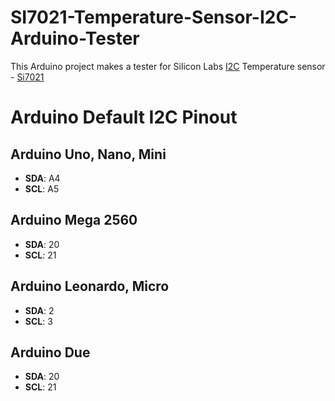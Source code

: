 # SI7021-Temperature-Sensor-I2C-Arduino-Tester
This Arduino project makes a tester for Silicon Labs [I2C](I2C-Single-Master-Single-Slave.png)  Temperature sensor - [Si7021](Pinout.png)

# Arduino Default I2C Pinout

## Arduino Uno, Nano, Mini
- **SDA**: A4
- **SCL**: A5

## Arduino Mega 2560
- **SDA**: 20
- **SCL**: 21

## Arduino Leonardo, Micro
- **SDA**: 2
- **SCL**: 3

## Arduino Due
- **SDA**: 20
- **SCL**: 21
